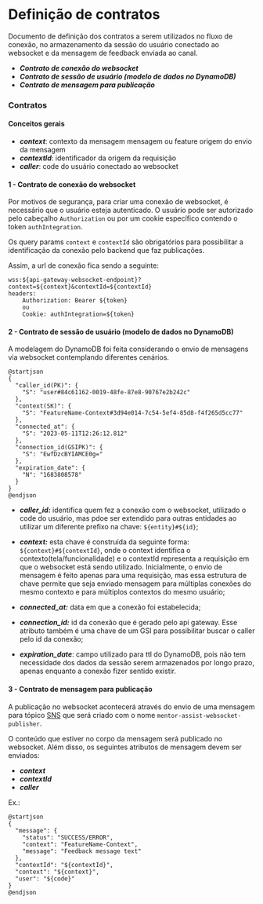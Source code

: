 # Definição de contratos

Documento de definição dos contratos a serem utilizados no fluxo de conexão, no armazenamento da sessão do usuário conectado ao websocket e da mensagem de feedback enviada 
ao canal.

  - _**Contrato de conexão do websocket**_
  - _**Contrato de sessão de usuário (modelo de dados no DynamoDB)**_
  - _**Contrato de mensagem para publicação**_


### Contratos

#### Conceitos gerais

  - _**context**_: contexto da mensagem mensagem ou feature origem do envio da mensagem
  - _**contextId**_: identificador da origem da requisição
  - _**caller**_: code do usuário conectado ao websocket


#### 1 - Contrato de conexão do websocket

Por motivos de segurança, para criar uma conexão de websocket, é necessário que o usuário esteja autenticado. O usuário pode ser autorizado pelo cabeçalho `Authorization` ou por um cookie específico contendo o token `authIntegration`.

Os query params `context` e `contextId` são obrigatórios para possibilitar a identificação da conexão pelo backend que faz publicações.

Assim, a url de conexão fica sendo a seguinte:

```
wss:${api-gateway-websocket-endpoint}?context=${context}&contextId=${contextId}
headers:
    Authorization: Bearer ${token}
    ou
    Cookie: authIntegration=${token}
```


#### 2 - Contrato de sessão de usuário (modelo de dados no DynamoDB)

A modelagem do DynamoDB foi feita considerando o envio de mensagens via websocket contemplando diferentes cenários.

```plantuml
@startjson
{
  "caller_id(PK)": {
    "S": "user#84c61162-0019-48fe-87e8-90767e2b242c"
  },
  "context(SK)": {
    "S": "FeatureName-Context#3d94e014-7c54-5ef4-85d8-f4f265d5cc77"
  },
  "connected_at": {
    "S": "2023-05-11T12:26:12.812"
  },
  "connection_id(GSIPK)": {
    "S": "EwfDzcBYIAMCE0g="
  },
  "expiration_date": {
    "N": "1683808578"
  }
}
@endjson
```
  - _**caller_id:**_ identifica quem fez a conexão com o websocket, utilizado o code do usuário, mas pdoe ser extendido para outras entidades ao utilizar um diferente prefixo na chave: `${entity}#${id}`;
 
  - _**context:**_ esta chave é construída da seguinte forma: `${context}#${contextId}`, onde o context identifica o contexto(tela/funcionalidade) e o contextId representa a requisição em que o websocket está sendo utilizado. Inicialmente, o envio de mensagem é feito apenas para uma requisição, mas essa estrutura de chave permite que seja enviado mensagem para múltiplas conexões do mesmo contexto e para múltiplos contextos do mesmo usuário;

  - _**connected_at:**_ data em que a conexão foi estabelecida;

  - _**connection_id:**_ id da conexão que é gerado pelo api gateway. Esse atributo também é uma chave de um GSI para possibilitar buscar o caller pelo id da conexão;

  - _**expiration_date**_: campo utilizado para ttl do DynamoDB, pois não tem necessidade dos dados da sessão serem armazenados por longo prazo, apenas enquanto a conexão fizer sentido existir.


#### 3 - Contrato de mensagem para publicação

A publicação no websocket acontecerá através do envio de uma mensagem para tópico [SNS](https://docs.aws.amazon.com/pt_br/sns/latest/dg/welcome.html) que será criado com o nome `mentor-assist-websocket-publisher`. 

O conteúdo que estiver no corpo da mensagem será publicado no websocket. Além disso, os seguintes atributos de mensagem devem ser enviados:

  - _**context**_
  - _**contextId**_
  - _**caller**_

Ex.: 

```plantuml
@startjson
{
  "message": {
    "status": "SUCCESS/ERROR",
    "context": "FeatureName-Context",
    "message": "Feedback message text" 
  },
  "contextId": "${contextId}",
  "context": "${context}",
  "user": "${code}"
}
@endjson
```